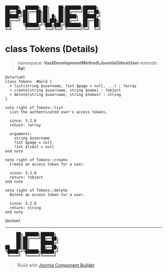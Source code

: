 ```
██████╗  ██████╗ ██╗    ██╗███████╗██████╗
██╔══██╗██╔═══██╗██║    ██║██╔════╝██╔══██╗
██████╔╝██║   ██║██║ █╗ ██║█████╗  ██████╔╝
██╔═══╝ ██║   ██║██║███╗██║██╔══╝  ██╔══██╗
██║     ╚██████╔╝╚███╔███╔╝███████╗██║  ██║
╚═╝      ╚═════╝  ╚══╝╚══╝ ╚══════╝╚═╝  ╚═╝
```
# class Tokens (Details)
> namespace: **VastDevelopmentMethod\Joomla\Gitea\User**
> extends: **Api**
```uml
@startuml
class Tokens  #Gold {
  + list(string $username, ?int $page = null, ...) : ?array
  + create(string $username, string $name) : ?object
  + delete(string $username, string $token) : string
}

note right of Tokens::list
  List the authenticated user's access tokens.

  since: 3.2.0
  return: ?array
  
  arguments:
    string $username
    ?int $page = null
    ?int $limit = null
end note

note right of Tokens::create
  Create an access token for a user.

  since: 3.2.0
  return: ?object
end note

note right of Tokens::delete
  Delete an access token for a user.

  since: 3.2.0
  return: string
end note
 
@enduml
```

---
```
     ██╗ ██████╗██████╗
     ██║██╔════╝██╔══██╗
     ██║██║     ██████╔╝
██   ██║██║     ██╔══██╗
╚█████╔╝╚██████╗██████╔╝
 ╚════╝  ╚═════╝╚═════╝
```
> Build with [Joomla Component Builder](https://git.vdm.dev/joomla/Component-Builder)

